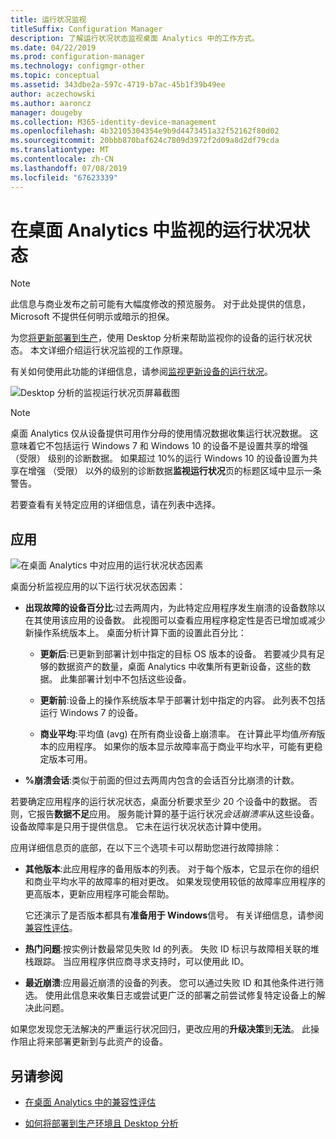 ```yaml
---
title: 运行状况监视
titleSuffix: Configuration Manager
description: 了解运行状况状态监视桌面 Analytics 中的工作方式。
ms.date: 04/22/2019
ms.prod: configuration-manager
ms.technology: configmgr-other
ms.topic: conceptual
ms.assetid: 343dbe2a-597c-4719-b7ac-45b1f39b49ee
author: aczechowski
ms.author: aaroncz
manager: dougeby
ms.collection: M365-identity-device-management
ms.openlocfilehash: 4b32105304354e9b9d4473451a32f52162f80d02
ms.sourcegitcommit: 20bbb870baf624c7809d3972f2d09a8d2df79cda
ms.translationtype: MT
ms.contentlocale: zh-CN
ms.lasthandoff: 07/08/2019
ms.locfileid: "67623339"
---
```

# <a name="health-status-monitoring-in-desktop-analytics"></a>在桌面 Analytics 中监视的运行状况状态

> [!Note]  
> 此信息与商业发布之前可能有大幅度修改的预览服务。 对于此处提供的信息，Microsoft 不提供任何明示或暗示的担保。  

为您[将更新部署到生产](/sccm/desktop-analytics/deploy-prod)，使用 Desktop 分析来帮助监视你的设备的运行状况状态。 本文详细介绍运行状况监视的工作原理。

有关如何使用此功能的详细信息，请参阅[监视更新设备的运行状况](/sccm/desktop-analytics/deploy-prod#bkmk_monitor)。

![Desktop 分析的监视运行状况页屏幕截图](media/monitor-health.png)

> [!NOTE]  
> 桌面 Analytics 仅从设备提供可用作分母的使用情况数据收集运行状况数据。 这意味着它不包括运行 Windows 7 和 Windows 10 的设备不是设置共享的增强 （受限） 级别的诊断数据。 如果超过 10%的运行 Windows 10 的设备设置为共享在增强 （受限） 以外的级别的诊断数据**监视运行状况**页的标题区域中显示一条警告。  

若要查看有关特定应用的详细信息，请在列表中选择。



## <a name="apps"></a>应用

![在桌面 Analytics 中对应用的运行状况状态因素](media/monitor-health-status-factors.png)

桌面分析监视应用的以下运行状况状态因素：

- **出现故障的设备百分比**:过去两周内，为此特定应用程序发生崩溃的设备数除以在其使用该应用的设备数。 此视图可以查看应用程序稳定性是否已增加或减少新操作系统版本上。 桌面分析计算下面的设置此百分比：  

    - **更新后**:已更新到部署计划中指定的目标 OS 版本的设备。 若要减少具有足够的数据资产的数量，桌面 Analytics 中收集所有更新设备，这些的数据。 此集部署计划中不包括这些设备。  

    - **更新前**:设备上的操作系统版本早于部署计划中指定的内容。 此列表不包括运行 Windows 7 的设备。  

    - **商业平均**:平均值 (avg) 在所有商业设备上崩溃率。 在计算此平均值*所有*版本的应用程序。 如果你的版本显示故障率高于商业平均水平，可能有更稳定版本可用。  

- **%崩溃会话**:类似于前面的但过去两周内包含的会话百分比崩溃的计数。  

若要确定应用程序的运行状况状态，桌面分析要求至少 20 个设备中的数据。 否则，它报告**数据不足**应用。 服务能计算的基于运行状况*会话崩溃率*从这些设备。 设备故障率是只用于提供信息。 它未在运行状况状态计算中使用。

应用详细信息页的底部，在以下三个选项卡可以帮助您进行故障排除：

- **其他版本**:此应用程序的备用版本的列表。 对于每个版本，它显示在你的组织和商业平均水平的故障率的相对更改。 如果发现使用较低的故障率应用程序的更高版本，更新应用程序可能会帮助。  

    它还演示了是否版本都具有**准备用于 Windows**信号。 有关详细信息，请参阅[兼容性评估](compat-assessment.md#driver-risk-assessment)。  

- **热门问题**:按实例计数最常见失败 Id 的列表。 失败 ID 标识与故障相关联的堆栈跟踪。 当应用程序供应商寻求支持时，可以使用此 ID。  

- **最近崩溃**:应用最近崩溃的设备的列表。 您可以通过失败 ID 和其他条件进行筛选。 使用此信息来收集日志或尝试更广泛的部署之前尝试修复特定设备上的解决此问题。  

如果您发现您无法解决的严重运行状况回归，更改应用的**升级决策**到**无法**。 此操作阻止将来部署更新到与此资产的设备。


## <a name="see-also"></a>另请参阅

- [在桌面 Analytics 中的兼容性评估](/sccm/desktop-analytics/compat-assessment)  

- [如何将部署到生产环境且 Desktop 分析](/sccm/desktop-analytics/deploy-prod)  
